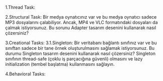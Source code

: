 1.Thread Task:


2.Structural Task: 
Bir medya oynatıcınız var ve bu medya oynatıcı sadece MP3 dosyalarını çalabiliyor. 
Ancak, MP4 ve VLC formatındaki dosyaları da çalmak istiyorsunuz. 
Bu sorunu Adapter tasarım desenini kullanarak nasıl çözersiniz?


3.Creational Tasks:
3.1.Singleton:
Bir veritabanı bağlantı sınıfınız var ve bu sınıftan sadece bir tane örnek oluşturulmasını sağlamak istiyorsunuz. 
Bu durumu Singleton tasarım desenini kullanarak nasıl çözersiniz? 
Singleton sınıfının thread-safe (çoklu iş parçacığına güvenli) olmasını ve lazy initialization (tembel başlatma) kullanmasını sağlayın.


4.Behavioral Tasks:
